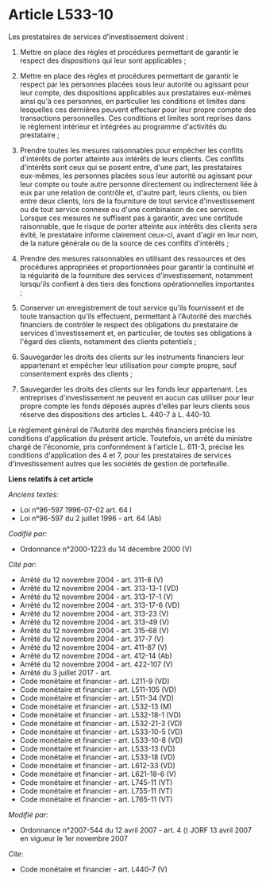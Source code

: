 # Article L533-10

Les prestataires de services d'investissement doivent : 

1. Mettre en place des règles et procédures permettant de garantir le respect des dispositions qui leur sont applicables ; 

2. Mettre en place des règles et procédures permettant de garantir le respect par les personnes placées sous leur autorité ou
agissant pour leur compte, des dispositions applicables aux prestataires eux-mêmes ainsi qu'à ces personnes, en particulier
les conditions et limites dans lesquelles ces dernières peuvent effectuer pour leur propre compte des transactions
personnelles. Ces conditions et limites sont reprises dans le règlement intérieur et intégrées au programme d'activités du
prestataire ; 

3. Prendre toutes les mesures raisonnables pour empêcher les conflits d'intérêts de porter atteinte aux intérêts de leurs
clients. Ces conflits d'intérêts sont ceux qui se posent entre, d'une part, les prestataires eux-mêmes, les personnes placées
sous leur autorité ou agissant pour leur compte ou toute autre personne directement ou indirectement liée à eux par une
relation de contrôle et, d'autre part, leurs clients, ou bien entre deux clients, lors de la fourniture de tout service
d'investissement ou de tout service connexe ou d'une combinaison de ces services. Lorsque ces mesures ne suffisent pas à
garantir, avec une certitude raisonnable, que le risque de porter atteinte aux intérêts des clients sera évité, le
prestataire informe clairement ceux-ci, avant d'agir en leur nom, de la nature générale ou de la source de ces conflits
d'intérêts ; 

4. Prendre des mesures raisonnables en utilisant des ressources et des procédures appropriées et proportionnées pour garantir
la continuité et la régularité de la fourniture des services d'investissement, notamment lorsqu'ils confient à des tiers des
fonctions opérationnelles importantes ; 

5. Conserver un enregistrement de tout service qu'ils fournissent et de toute transaction qu'ils effectuent, permettant à
l'Autorité des marchés financiers de contrôler le respect des obligations du prestataire de services d'investissement et, en
particulier, de toutes ses obligations à l'égard des clients, notamment des clients potentiels ; 

6. Sauvegarder les droits des clients sur les instruments financiers leur appartenant et empêcher leur utilisation pour
compte propre, sauf consentement exprès des clients ; 

7. Sauvegarder les droits des clients sur les fonds leur appartenant. Les entreprises d'investissement ne peuvent en aucun
cas utiliser pour leur propre compte les fonds déposés auprès d'elles par leurs clients sous réserve des dispositions des
articles L. 440-7 à L. 440-10. 

Le règlement général de l'Autorité des marchés financiers précise les conditions d'application du présent article. Toutefois,
un arrêté du ministre chargé de l'économie, pris conformément à l'article L. 611-3, précise les conditions d'application des
4 et 7, pour les prestataires de services d'investissement autres que les sociétés de gestion de portefeuille.

**Liens relatifs à cet article**

_Anciens textes_:

  - Loi n°96-597 1996-07-02 art. 64 I
  - Loi n°96-597 du 2 juillet 1996 - art. 64 (Ab)

_Codifié par_:

  - Ordonnance n°2000-1223 du 14 décembre 2000 (V)

_Cité par_:

  - Arrêté du 12 novembre 2004 - art. 311-8 (V)
  - Arrêté du 12 novembre 2004 - art. 313-13-1 (VD)
  - Arrêté du 12 novembre 2004 - art. 313-17-1 (V)
  - Arrêté du 12 novembre 2004 - art. 313-17-6 (VD)
  - Arrêté du 12 novembre 2004 - art. 313-23 (V)
  - Arrêté du 12 novembre 2004 - art. 313-49 (V)
  - Arrêté du 12 novembre 2004 - art. 315-68 (V)
  - Arrêté du 12 novembre 2004 - art. 317-7 (V)
  - Arrêté du 12 novembre 2004 - art. 411-87 (V)
  - Arrêté du 12 novembre 2004 - art. 412-14 (Ab)
  - Arrêté du 12 novembre 2004 - art. 422-107 (V)
  - Arrêté du 3 juillet 2017 - art.
  - Code monétaire et financier - art. L211-9 (VD)
  - Code monétaire et financier - art. L511-105 (VD)
  - Code monétaire et financier - art. L511-34 (VD)
  - Code monétaire et financier - art. L532-13 (M)
  - Code monétaire et financier - art. L532-18-1 (VD)
  - Code monétaire et financier - art. L532-21-3 (VD)
  - Code monétaire et financier - art. L533-10-5 (VD)
  - Code monétaire et financier - art. L533-10-8 (VD)
  - Code monétaire et financier - art. L533-13 (VD)
  - Code monétaire et financier - art. L533-18 (VD)
  - Code monétaire et financier - art. L612-33 (VD)
  - Code monétaire et financier - art. L621-18-6 (V)
  - Code monétaire et financier - art. L745-11 (VT)
  - Code monétaire et financier - art. L755-11 (VT)
  - Code monétaire et financier - art. L765-11 (VT)

_Modifié par_:

  - Ordonnance n°2007-544 du 12 avril 2007 - art. 4 () JORF 13 avril 2007 en vigueur le 1er novembre 2007

_Cite_:

  - Code monétaire et financier - art. L440-7 (V)
